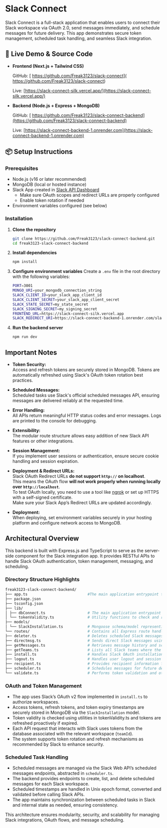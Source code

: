 # Slack Connect

Slack Connect is a full-stack application that enables users to connect their Slack workspace via OAuth 2.0, send messages immediately, and schedule messages for future delivery. This app demonstrates secure token management, scheduled task handling, and seamless Slack integration.

## 🚀 Live Demo & Source Code

- **Frontend (Next.js + Tailwind CSS)**

  GitHub: [ https://github.com/Freak3123/slack-connect]( https://github.com/Freak3123/slack-connect)

  Live: [https://slack-connect-silk.vercel.app/](https://slack-connect-silk.vercel.app/)

- **Backend (Node.js + Express + MongoDB)**

  GitHub: [ https://github.com/Freak3123/slack-connect-backend](https://github.com/Freak3123/slack-connect-backend)

  Live: [https://slack-connect-backend-1.onrender.com](https://slack-connect-backend-1.onrender.com)

## 📦 Setup Instructions

### Prerequisites

- Node.js (v16 or later recommended)
- MongoDB (local or hosted instance)
- Slack App created in [Slack API Dashboard](https://api.slack.com/apps)
  - Make sure OAuth scopes and redirect URLs are properly configured
  - Enable token rotation if needed
- Environment variables configured (see below)

### Installation

1. **Clone the repository**
   ```bash
   git clone https://github.com/Freak3123/slack-connect-backend.git
   cd freak3123-slack-connect-backend
   ```

2. **Install dependencies**
   ```bash
   npm install

   ```
   
3. **Configure environment variables**
   Create a `.env` file in the root directory with the following variables:
   
   ```bash
   PORT=3001
   MONGO_URI=your_mongodb_connection_string
   SLACK_CLIENT_ID=your_slack_app_client_id
   SLACK_CLIENT_SECRET=your_slack_app_client_secret
   SLACK_STATE_SECRET=my_state_secret
   SLACK_SIGNING_SECRET=my_signing_secret
   FRONTEND_URL=https://slack-connect-silk.vercel.app
   SLACK_REDIRECT_URI=https://slack-connect-backend-1.onrender.com/slack/oauth/callback
   ```

4. **Run the backend server**
   ```bash
   npm run dev
   ```

## Important Notes

- **Token Security:**  
  Access and refresh tokens are securely stored in MongoDB. Tokens are automatically refreshed using Slack's OAuth token rotation best practices.

- **Scheduled Messages:**  
  Scheduled tasks use Slack's official scheduled messages API, ensuring messages are delivered reliably at the requested time.

- **Error Handling:**  
  All APIs return meaningful HTTP status codes and error messages. Logs are printed to the console for debugging.

- **Extensibility:**  
  The modular route structure allows easy addition of new Slack API features or other integrations.

- **Session Management:**  
  If you implement user sessions or authentication, ensure secure cookie handling and session expiration.

- **Deployment & Redirect URLs:**  
  Slack OAuth Redirect URLs **do not support `http://` on localhost**.  
  This means the OAuth flow **will not work properly when running locally over `http://localhost`**.  
  To test OAuth locally, you need to use a tool like [ngrok](https://ngrok.com/) or set up HTTPS with a self-signed certificate.  
  Make sure your Slack App’s Redirect URLs are updated accordingly.

- **Deployment:**  
  When deploying, set environment variables securely in your hosting platform and configure network access to MongoDB.



## Architectural Overview

This backend is built with Express.js and TypeScript to serve as the server-side component for the Slack integration app. It provides RESTful APIs to handle Slack OAuth authentication, token management, messaging, and scheduling.

### Directory Structure Highlights

``` bash
freak3123-slack-connect-backend/     
├── app.ts                           #The main application entrypoint that configures Express, connects to the database, and mounts API routes.
├── package.json                     
├── tsconfig.json                    
├── lib/                             
│ ├── dbConnect.ts                   # The main application entrypoint that configures Express, connects to the database, and mounts API routes.
│ └── tokenValidity.ts               # Utility functions to check and refresh Slack OAuth tokens for maintaining valid access.
├── models/                          
│ └── SlackInstallation.ts           # Mongoose schema/model representing Slack workspace installations, storing tokens and team information securely.
└── routes/                          # Contains all Express route handlers that implement the core API functionality:
├── deleter.ts                       # Deletes scheduled Slack messages.
├── directmsg.ts                     # Sends direct Slack messages using stored tokens.
├── getMessages.ts                   # Retrieves message history and scheduled messages from Slack.
├── getTeams.ts                      # Lists all Slack teams where the app is installed.
├── install.ts                       # Handles Slack OAuth installation flow, exchanging codes for tokens and storing installation data.
├── logout.ts                        # Handles user logout and session termination.
├── recipient.ts                     # Provides recipient information for messaging.
├── scheduler.ts                     # Schedules messages for future delivery leveraging Slack’s scheduled messages API.
└── validate.ts                      # Performs token validation and other middleware functions.
```

### OAuth and Token Management

- The app uses Slack’s OAuth v2 flow implemented in `install.ts` to authorize workspaces.
- Access tokens, refresh tokens, and token expiry timestamps are securely stored in MongoDB via the `SlackInstallation` model.
- Token validity is checked using utilities in tokenValidity.ts and tokens are refreshed proactively if expired.
- Each API request that interacts with Slack uses tokens from the database associated with the relevant workspace (`teamId`).
- The system supports token rotation and refresh mechanisms as recommended by Slack to enhance security.

### Scheduled Task Handling

- Scheduled messages are managed via the Slack Web API’s scheduled messages endpoints, abstracted in `scheduler.ts`.
- The backend provides endpoints to create, list, and delete scheduled messages for each Slack workspace.
- Scheduled timestamps are handled in Unix epoch format, converted and validated before calling Slack APIs.
- The app maintains synchronization between scheduled tasks in Slack and internal state as needed, ensuring consistency.

This architecture ensures modularity, security, and scalability for managing Slack integrations, OAuth flows, and message scheduling.



